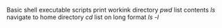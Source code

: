 Basic shell executable scripts
print workink directory *pwd*
list contents *ls*
navigate to home directory *cd*
list on long format *ls -l*
